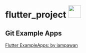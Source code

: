 # flutter_project   <img src="https://user-images.githubusercontent.com/10919051/178402698-b81b894c-6836-4da1-b465-6377594629e2.png" width="40" height="40">




## Git Example Apps

[Flutter ExampleApps: by iampawan](https://github.com/iampawan/FlutterExampleApps)

